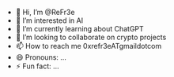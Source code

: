 - 👋 Hi, I’m @ReFr3e
- 👀 I’m interested in AI
- 🌱 I’m currently learning about ChatGPT
- 💞️ I’m looking to collaborate on crypto projects
- 📫 How to reach me 0xrefr3eATgmaildotcom
- 😄 Pronouns: ...
- ⚡ Fun fact: ...

<!---
ReFr3e/ReFr3e is a ✨ special ✨ repository because its `README.md` (this file) appears on your GitHub profile.
You can click the Preview link to take a look at your changes.
--->
